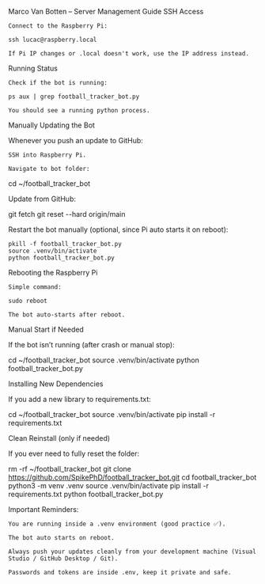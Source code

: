 Marco Van Botten – Server Management Guide
SSH Access

    Connect to the Raspberry Pi:

    ssh lucac@raspberry.local

    If Pi IP changes or .local doesn't work, use the IP address instead.

Running Status

    Check if the bot is running:

    ps aux | grep football_tracker_bot.py

    You should see a running python process.

Manually Updating the Bot

Whenever you push an update to GitHub:

    SSH into Raspberry Pi.

    Navigate to bot folder:

cd ~/football_tracker_bot

Update from GitHub:

git fetch
git reset --hard origin/main

Restart the bot manually (optional, since Pi auto starts it on reboot):

    pkill -f football_tracker_bot.py
    source .venv/bin/activate
    python football_tracker_bot.py

Rebooting the Raspberry Pi

    Simple command:

    sudo reboot

    The bot auto-starts after reboot.

Manual Start if Needed

If the bot isn’t running (after crash or manual stop):

cd ~/football_tracker_bot
source .venv/bin/activate
python football_tracker_bot.py

Installing New Dependencies

If you add a new library to requirements.txt:

cd ~/football_tracker_bot
source .venv/bin/activate
pip install -r requirements.txt

Clean Reinstall (only if needed)

If you ever need to fully reset the folder:

rm -rf ~/football_tracker_bot
git clone https://github.com/SpikePhD/football_tracker_bot.git
cd football_tracker_bot
python3 -m venv .venv
source .venv/bin/activate
pip install -r requirements.txt
python football_tracker_bot.py

Important Reminders:

    You are running inside a .venv environment (good practice ✅).

    The bot auto starts on reboot.

    Always push your updates cleanly from your development machine (Visual Studio / GitHub Desktop / Git).

    Passwords and tokens are inside .env, keep it private and safe.